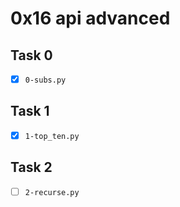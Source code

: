 # 0x16 api advanced

## Task 0
- [x] `0-subs.py`

## Task 1
- [x] `1-top_ten.py`

## Task 2
- [ ] `2-recurse.py`
